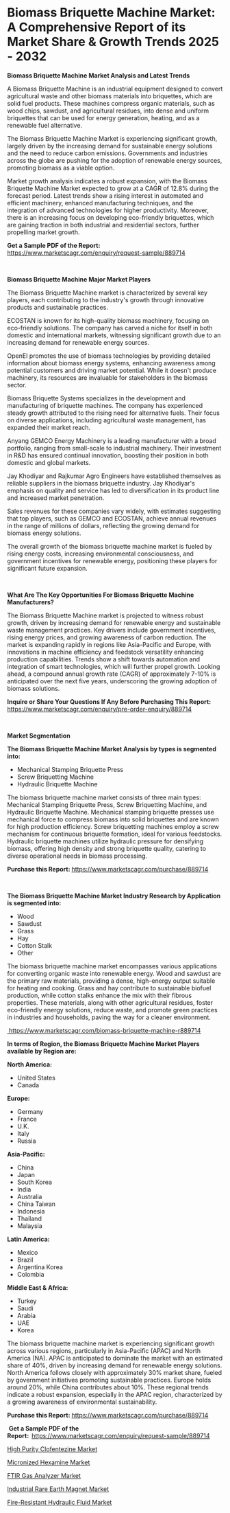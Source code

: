 <p><h1>Biomass Briquette Machine Market: A Comprehensive Report of its Market Share & Growth Trends 2025 - 2032</h1></p><p><strong>Biomass Briquette Machine Market Analysis and Latest Trends</strong></p>
<p><p>A Biomass Briquette Machine is an industrial equipment designed to convert agricultural waste and other biomass materials into briquettes, which are solid fuel products. These machines compress organic materials, such as wood chips, sawdust, and agricultural residues, into dense and uniform briquettes that can be used for energy generation, heating, and as a renewable fuel alternative. </p><p>The Biomass Briquette Machine Market is experiencing significant growth, largely driven by the increasing demand for sustainable energy solutions and the need to reduce carbon emissions. Governments and industries across the globe are pushing for the adoption of renewable energy sources, promoting biomass as a viable option. </p><p>Market growth analysis indicates a robust expansion, with the Biomass Briquette Machine Market expected to grow at a CAGR of 12.8% during the forecast period. Latest trends show a rising interest in automated and efficient machinery, enhanced manufacturing techniques, and the integration of advanced technologies for higher productivity. Moreover, there is an increasing focus on developing eco-friendly briquettes, which are gaining traction in both industrial and residential sectors, further propelling market growth.</p></p>
<p><strong>Get a Sample PDF of the Report:&nbsp;</strong> <a href="https://www.marketscagr.com/enquiry/request-sample/889714?utm_campaign=2446&utm_medium=2&utm_source=Github&utm_content=ia&utm_term=16022025&utm_id=biomass-briquette-machine">https://www.marketscagr.com/enquiry/request-sample/889714</a></p>
<p>&nbsp;</p>
<p><strong>Biomass Briquette Machine Major Market Players</strong></p>
<p><p>The Biomass Briquette Machine market is characterized by several key players, each contributing to the industry's growth through innovative products and sustainable practices. </p><p>ECOSTAN is known for its high-quality biomass machinery, focusing on eco-friendly solutions. The company has carved a niche for itself in both domestic and international markets, witnessing significant growth due to an increasing demand for renewable energy sources. </p><p>OpenEI promotes the use of biomass technologies by providing detailed information about biomass energy systems, enhancing awareness among potential customers and driving market potential. While it doesn't produce machinery, its resources are invaluable for stakeholders in the biomass sector.</p><p>Biomass Briquette Systems specializes in the development and manufacturing of briquette machines. The company has experienced steady growth attributed to the rising need for alternative fuels. Their focus on diverse applications, including agricultural waste management, has expanded their market reach.</p><p>Anyang GEMCO Energy Machinery is a leading manufacturer with a broad portfolio, ranging from small-scale to industrial machinery. Their investment in R&D has ensured continual innovation, boosting their position in both domestic and global markets.</p><p>Jay Khodiyar and Rajkumar Agro Engineers have established themselves as reliable suppliers in the biomass briquette industry. Jay Khodiyar's emphasis on quality and service has led to diversification in its product line and increased market penetration.</p><p>Sales revenues for these companies vary widely, with estimates suggesting that top players, such as GEMCO and ECOSTAN, achieve annual revenues in the range of millions of dollars, reflecting the growing demand for biomass energy solutions.</p><p>The overall growth of the biomass briquette machine market is fueled by rising energy costs, increasing environmental consciousness, and government incentives for renewable energy, positioning these players for significant future expansion.</p></p>
<p>&nbsp;</p>
<p><strong>What Are The Key Opportunities For Biomass Briquette Machine Manufacturers?</strong></p>
<p><p>The Biomass Briquette Machine market is projected to witness robust growth, driven by increasing demand for renewable energy and sustainable waste management practices. Key drivers include government incentives, rising energy prices, and growing awareness of carbon reduction. The market is expanding rapidly in regions like Asia-Pacific and Europe, with innovations in machine efficiency and feedstock versatility enhancing production capabilities. Trends show a shift towards automation and integration of smart technologies, which will further propel growth. Looking ahead, a compound annual growth rate (CAGR) of approximately 7-10% is anticipated over the next five years, underscoring the growing adoption of biomass solutions.</p></p>
<p><strong>Inquire or Share Your Questions If Any Before Purchasing This Report:</strong> <a href="https://www.marketscagr.com/enquiry/pre-order-enquiry/889714?utm_campaign=2446&utm_medium=2&utm_source=Github&utm_content=ia&utm_term=16022025&utm_id=biomass-briquette-machine">https://www.marketscagr.com/enquiry/pre-order-enquiry/889714</a></p>
<p>&nbsp;</p>
<p><strong>Market Segmentation</strong></p>
<p><strong>The Biomass Briquette Machine Market Analysis by types is segmented into:</strong></p>
<p><ul><li>Mechanical Stamping Briquette Press</li><li>Screw Briquetting Machine</li><li>Hydraulic Briquette Machine</li></ul></p>
<p><p>The biomass briquette machine market consists of three main types: Mechanical Stamping Briquette Press, Screw Briquetting Machine, and Hydraulic Briquette Machine. Mechanical stamping briquette presses use mechanical force to compress biomass into solid briquettes and are known for high production efficiency. Screw briquetting machines employ a screw mechanism for continuous briquette formation, ideal for various feedstocks. Hydraulic briquette machines utilize hydraulic pressure for densifying biomass, offering high density and strong briquette quality, catering to diverse operational needs in biomass processing.</p></p>
<p><strong>Purchase this Report:&nbsp;</strong><a href="https://www.marketscagr.com/purchase/889714?utm_campaign=2446&utm_medium=2&utm_source=Github&utm_content=ia&utm_term=16022025&utm_id=biomass-briquette-machine">https://www.marketscagr.com/purchase/889714</a></p>
<p>&nbsp;</p>
<p><strong>The Biomass Briquette Machine Market Industry Research by Application is segmented into:</strong></p>
<p><ul><li>Wood</li><li>Sawdust</li><li>Grass</li><li>Hay</li><li>Cotton Stalk</li><li>Other</li></ul></p>
<p><p>The biomass briquette machine market encompasses various applications for converting organic waste into renewable energy. Wood and sawdust are the primary raw materials, providing a dense, high-energy output suitable for heating and cooking. Grass and hay contribute to sustainable biofuel production, while cotton stalks enhance the mix with their fibrous properties. These materials, along with other agricultural residues, foster eco-friendly energy solutions, reduce waste, and promote green practices in industries and households, paving the way for a cleaner environment.</p></p>
<p><a href="https://www.marketscagr.com/biomass-briquette-machine-r889714?utm_campaign=2446&utm_medium=2&utm_source=Github&utm_content=ia&utm_term=16022025&utm_id=biomass-briquette-machine">&nbsp;https://www.marketscagr.com/biomass-briquette-machine-r889714</a></p>
<p><strong>In terms of Region, the Biomass Briquette Machine Market Players available by Region are:</strong></p>
<p>
    <p> <strong> North America: </strong>
        <ul>
            <li>United States</li>
            <li>Canada</li>
        </ul>
        </p> 
    <p> <strong> Europe: </strong>
        <ul>
            <li>Germany</li>
            <li>France</li>
            <li>U.K.</li>
            <li>Italy</li>
            <li>Russia</li>
        </ul>
        </p> 
    <p> <strong> Asia-Pacific: </strong>
        <ul>
            <li>China</li>
            <li>Japan</li>
            <li>South Korea</li>
            <li>India</li>
            <li>Australia</li>
            <li>China Taiwan</li>
            <li>Indonesia</li>
            <li>Thailand</li>
            <li>Malaysia</li>
        </ul>
        </p> 
    <p> <strong> Latin America: </strong>
        <ul>
            <li>Mexico</li>
            <li>Brazil</li>
            <li>Argentina Korea</li>
            <li>Colombia</li>
        </ul>
        </p> 
    <p> <strong> Middle East & Africa: </strong>
        <ul>
            <li>Turkey</li>
            <li>Saudi</li>
            <li>Arabia</li>
            <li>UAE</li>
            <li>Korea</li>
        </ul>
    </p>
    </p>
<p><p>The biomass briquette machine market is experiencing significant growth across various regions, particularly in Asia-Pacific (APAC) and North America (NA). APAC is anticipated to dominate the market with an estimated share of 40%, driven by increasing demand for renewable energy solutions. North America follows closely with approximately 30% market share, fueled by government initiatives promoting sustainable practices. Europe holds around 20%, while China contributes about 10%. These regional trends indicate a robust expansion, especially in the APAC region, characterized by a growing awareness of environmental sustainability.</p></p>
<p><strong>Purchase this Report: </strong><a href="https://www.marketscagr.com/purchase/889714?utm_campaign=2446&utm_medium=2&utm_source=Github&utm_content=ia&utm_term=16022025&utm_id=biomass-briquette-machine">https://www.marketscagr.com/purchase/889714</a></p>
<p>&nbsp;<strong>Get a Sample PDF of the Report:&nbsp;&nbsp;</strong><a href="https://www.marketscagr.com/enquiry/request-sample/889714?utm_campaign=2446&utm_medium=2&utm_source=Github&utm_content=ia&utm_term=16022025&utm_id=biomass-briquette-machine">https://www.marketscagr.com/enquiry/request-sample/889714</a></p>
<p><strong></strong></p>
<p><p><a href="https://www.linkedin.com/pulse/historical-trends-future-projections-high-purity-clofentezine-29rde?utm_campaign=2446&utm_medium=2&utm_source=Github&utm_content=ia&utm_term=16022025&utm_id=biomass-briquette-machine">High Purity Clofentezine Market</a></p><p><a href="https://www.linkedin.com/pulse/micronized-hexamine-market-insights-cover-both-historical-trends-hkcqf?utm_campaign=2446&utm_medium=2&utm_source=Github&utm_content=ia&utm_term=16022025&utm_id=biomass-briquette-machine">Micronized Hexamine Market</a></p><p><a href="https://github.com/rabiumofer/Market-Research-Report-List-1/blob/main/ftir-gas-analyzer-market.md?utm_campaign=2446&utm_medium=2&utm_source=Github&utm_content=ia&utm_term=16022025&utm_id=biomass-briquette-machine">FTIR Gas Analyzer Market</a></p><p><a href="https://www.linkedin.com/pulse/overview-industrial-rare-earth-magnet-markets-expected-ouilf?utm_campaign=2446&utm_medium=2&utm_source=Github&utm_content=ia&utm_term=16022025&utm_id=biomass-briquette-machine">Industrial Rare Earth Magnet Market</a></p><p><a href="https://www.linkedin.com/pulse/report-global-fire-resistant-hydraulic-fluid-size-valuation-b7tnf?utm_campaign=2446&utm_medium=2&utm_source=Github&utm_content=ia&utm_term=16022025&utm_id=biomass-briquette-machine">Fire-Resistant Hydraulic Fluid Market</a></p></p>